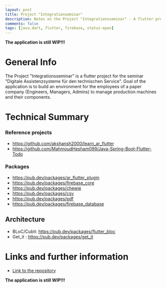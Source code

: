 ```yaml
---
layout: post
title: Project "Integrationseminar"
description: Notes on the Project "Integrationsseminar" - A flutter project for the Seminar "Digitale Assistenzsysteme für den technischen Service"
comments: false
tags: [java.dart, flutter, firebase, status-open]
---
```


**The application is still WIP!!!**

# General Info

The Project "Integrationsseminar" is a flutter project for the seminar "Digitale Assistenzsysteme für den technischen Service". Goal of the application is to build an environment for the employees of a paper company (Engineers, Managers, Admins) to manage production machines and their components.


# Technical Summary

### Reference projects
- https://github.com/akshansh2000/learn_ar_flutter
- https://github.com/MahmoudHesham099/Java-Spring-Boot-Flutter-Todo

### Packages
- https://pub.dev/packages/ar_flutter_plugin
- https://pub.dev/packages/firebase_core
- https://pub.dev/packages/chewie
- https://pub.dev/packages/csv
- https://pub.dev/packages/pdf
- https://pub.dev/packages/firebase_database

## Architecture
- BLoC/Cubit: https://pub.dev/packages/flutter_bloc
- Get_it : https://pub.dev/packages/get_it

# Links and further information

* [Link to the repository](https://github.com/100xA/integrationFlutterApp)

**The application is still WIP!!!**
